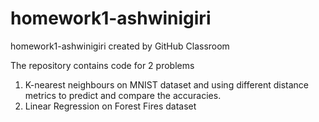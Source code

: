 # homework1-ashwinigiri
homework1-ashwinigiri created by GitHub Classroom

The repository contains code for 2 problems

1) K-nearest neighbours on MNIST dataset and using different distance metrics to predict and compare the accuracies.
2) Linear Regression on Forest Fires dataset

